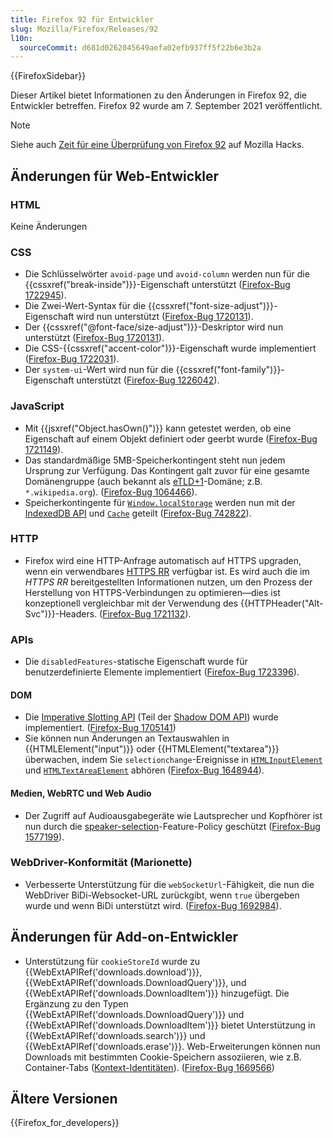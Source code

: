 ```yaml
---
title: Firefox 92 für Entwickler
slug: Mozilla/Firefox/Releases/92
l10n:
  sourceCommit: d681d0262045649aefa02efb937ff5f22b6e3b2a
---
```


{{FirefoxSidebar}}

Dieser Artikel bietet Informationen zu den Änderungen in Firefox 92, die Entwickler betreffen. Firefox 92 wurde am 7. September 2021 veröffentlicht.

> [!NOTE]
> Siehe auch [Zeit für eine Überprüfung von Firefox 92](https://hacks.mozilla.org/2021/09/time-for-a-review-of-firefox-92/) auf Mozilla Hacks.

## Änderungen für Web-Entwickler

### HTML

Keine Änderungen

### CSS

- Die Schlüsselwörter `avoid-page` und `avoid-column` werden nun für die {{cssxref("break-inside")}}-Eigenschaft unterstützt ([Firefox-Bug 1722945](https://bugzil.la/1722945)).
- Die Zwei-Wert-Syntax für die {{cssxref("font-size-adjust")}}-Eigenschaft wird nun unterstützt ([Firefox-Bug 1720131](https://bugzil.la/1720131)).
- Der {{cssxref("@font-face/size-adjust")}}-Deskriptor wird nun unterstützt ([Firefox-Bug 1720131](https://bugzil.la/1720131)).
- Die CSS-{{cssxref("accent-color")}}-Eigenschaft wurde implementiert ([Firefox-Bug 1722031](https://bugzil.la/1722031)).
- Der `system-ui`-Wert wird nun für die {{cssxref("font-family")}}-Eigenschaft unterstützt ([Firefox-Bug 1226042](https://bugzil.la/1226042)).

### JavaScript

- Mit {{jsxref("Object.hasOwn()")}} kann getestet werden, ob eine Eigenschaft auf einem Objekt definiert oder geerbt wurde ([Firefox-Bug 1721149](https://bugzil.la/1721149)).
- Das standardmäßige 5MB-Speicherkontingent steht nun jedem Ursprung zur Verfügung. Das Kontingent galt zuvor für eine gesamte Domänengruppe (auch bekannt als [eTLD+1](/de/docs/Glossary/eTLD)-Domäne; z.B. `*.wikipedia.org`). ([Firefox-Bug 1064466](https://bugzil.la/1064466)).
- Speicherkontingente für [`Window.localStorage`](/de/docs/Web/API/Window/localStorage) werden nun mit der [IndexedDB API](/de/docs/Web/API/IndexedDB_API) und [`Cache`](/de/docs/Web/API/Cache) geteilt ([Firefox-Bug 742822](https://bugzil.la/742822)).

### HTTP

- Firefox wird eine HTTP-Anfrage automatisch auf HTTPS upgraden, wenn ein verwendbares [HTTPS RR](/de/docs/Glossary/HTTPS_RR) verfügbar ist.
  Es wird auch die im _HTTPS RR_ bereitgestellten Informationen nutzen, um den Prozess der Herstellung von HTTPS-Verbindungen zu optimieren⁠—dies ist konzeptionell vergleichbar mit der Verwendung des {{HTTPHeader("Alt-Svc")}}-Headers.
  ([Firefox-Bug 1721132](https://bugzil.la/1721132)).

### APIs

- Die `disabledFeatures`-statische Eigenschaft wurde für benutzerdefinierte Elemente implementiert ([Firefox-Bug 1723396](https://bugzil.la/1723396)).

#### DOM

- Die [Imperative Slotting API](/de/docs/Web/API/HTMLSlotElement) (Teil der [Shadow DOM API](/de/docs/Web/API/Web_components/Using_shadow_DOM)) wurde implementiert. ([Firefox-Bug 1705141](https://bugzil.la/1705141))
- Sie können nun Änderungen an Textauswahlen in {{HTMLElement("input")}} oder {{HTMLElement("textarea")}} überwachen, indem Sie `selectionchange`-Ereignisse in [`HTMLInputElement`](/de/docs/Web/API/HTMLInputElement/selectionchange_event) und [`HTMLTextAreaElement`](/de/docs/Web/API/HTMLTextAreaElement/selectionchange_event) abhören ([Firefox-Bug 1648944](https://bugzil.la/1648944)).

#### Medien, WebRTC und Web Audio

- Der Zugriff auf Audioausgabegeräte wie Lautsprecher und Kopfhörer ist nun durch die [speaker-selection](/de/docs/Web/HTTP/Headers/Permissions-Policy/speaker-selection)-Feature-Policy geschützt ([Firefox-Bug 1577199](https://bugzil.la/1577199)).

### WebDriver-Konformität (Marionette)

- Verbesserte Unterstützung für die `webSocketUrl`-Fähigkeit, die nun die WebDriver BiDi-Websocket-URL zurückgibt, wenn `true` übergeben wurde und wenn BiDi unterstützt wird. ([Firefox-Bug 1692984](https://bugzil.la/1692984)).

## Änderungen für Add-on-Entwickler

- Unterstützung für `cookieStoreId` wurde zu {{WebExtAPIRef('downloads.download')}}, {{WebExtAPIRef('downloads.DownloadQuery')}}, und {{WebExtAPIRef('downloads.DownloadItem')}} hinzugefügt. Die Ergänzung zu den Typen {{WebExtAPIRef('downloads.DownloadQuery')}} und {{WebExtAPIRef('downloads.DownloadItem')}} bietet Unterstützung in {{WebExtAPIRef('downloads.search')}} und {{WebExtAPIRef('downloads.erase')}}. Web-Erweiterungen können nun Downloads mit bestimmten Cookie-Speichern assoziieren, wie z.B. Container-Tabs ([Kontext-Identitäten](/de/docs/Mozilla/Add-ons/WebExtensions/Work_with_contextual_identities)). ([Firefox-Bug 1669566](https://bugzil.la/1669566))

## Ältere Versionen

{{Firefox_for_developers}}
